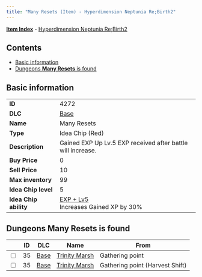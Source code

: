 ```yaml
---
title: "Many Resets (Item) - Hyperdimension Neptunia Re;Birth2"
---
```


[**Item Index**](/neptunia/rb2/item/index.html) - [Hyperdimension Neptunia Re;Birth2](/neptunia/rb2)

## Contents

- [Basic information](#basic-information)
- [Dungeons **Many Resets** is found](#dungeons-many-resets-is-found)

## Basic information

|   |   |
| -- | -- |
| **ID** | 4272 |
| **DLC** | [Base](/neptunia/rb2/dlc/0-base.html) |
| **Name** | Many Resets |
| **Type** | Idea Chip (Red) |
| **Description** | Gained EXP Up Lv.5 EXP received after battle will increase. |
| **Buy Price** | 0 |
| **Sell Price** | 10 |
| **Max inventory** | 99 |
| **Idea Chip level** | 5 |
| **Idea Chip ability** | [EXP + Lv5](/neptunia/rb2/ability/0-9671-exp-lv5.html)<br />Increases Gained XP by 30% |

## Dungeons **Many Resets** is found

|    | ID | DLC | Name | From |
| -- | -- | --- | ---- | ---- |
| <input type="checkbox" id="rb2-dungeon-0-35" class="trackbox" /> | 35 | [Base](/neptunia/rb2/dlc/0-base.html) | [Trinity Marsh](/neptunia/rb2/dungeon/0-35-trinity-marsh.html) | Gathering point |
| <input type="checkbox" id="rb2-dungeon-0-35" class="trackbox" /> | 35 | [Base](/neptunia/rb2/dlc/0-base.html) | [Trinity Marsh](/neptunia/rb2/dungeon/0-35-trinity-marsh.html) | Gathering point (Harvest Shift) |